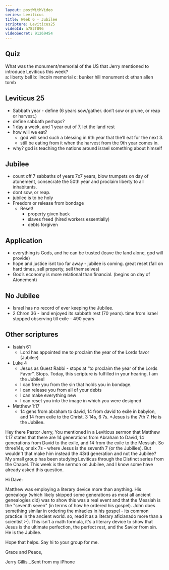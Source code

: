 ```yaml
---
layout: postWithVideo
series: Leviticus
title: Week 6 - Jubilee
scripture: Leviticus25
videoId: a782f896
videoSecret: 91269454
---
```


Quiz
----
What was the monument/memorial of the US that Jerry mentioned to introduce Leviticus this week?  
 a: liberty bell
 b: lincoln memorial
 c: bunker hill monument
 d: ethan allen tomb

Leviticus 25
------------
  - Sabbath year - define  (6 years sow/gather.  don’t sow or prune, or reap or harvest.)  
  - define sabbath perhaps?
  - 1 day a week, and 1 year out of 7.  let the land rest
  - how will we eat?
    - god will send such a blessing in 6th year that the’ll eat for the next 3.
    - still be eating from it when the harvest from the 9th year comes in.
  - why?  god is teaching the nations around israel something about himself

Jubilee
-------
  - count off 7 sabbaths of years 7x7 years, blow trumpets on day of atonement, consecrate the 50th year and proclaim liberty to all inhabitants.  
  - dont sow, or reap.
  - jubilee is to be holy
  - Freedom or release from bondage
    - Reset!
      - property given back
      - slaves freed (hired workers essentially)
      - debts forgiven

Application
-----------
  - everything is Gods, and he can be trusted (leave the land alone, god will provide)
  - hope and justice isnt too far away - jubilee is coming. great reset (fall on hard times, sell property, sell themselves)
  - God’s economy is more relational than financial.  (begins on day of Atonement)


No Jubilee
----------
  - Israel has no record of ever keeping the Jubilee.
  - 2 Chron 36 - land enjoyed its sabbath rest (70 years).  time from israel stopped observing till exile - 490 years

Other scriptures
----------------
  - Isaiah 61
    - Lord has appointed me to proclaim the year of the Lords favor (Jubilee)
  - Luke 4
    - Jesus as Guest Rabbi - stops at “to proclaim the year of the Lords Favor”.  Stops.  Today, this scripture is fulfilled in your hearing.  I am the Jubilee!
    - I can free you from the sin that holds you in bondage.  
    - I can release you from all of your debts
    - I can make everything new
    - I can reset you into the image in which you were designed
  - Matthew 1:17
    - 14 gens from abraham to david, 14 from david to exile in babylon, and 14 from exile to the Christ.  3 14s, 6 7s.   *Jesus is the 7th 7.  He is the Jubilee.


Hey there Pastor Jerry,
You mentioned in a Leviticus sermon that Matthew 1:17 states that there are 14 generations from Abraham to David, 14 generations from David to the exile, and 14 from the exile to the Messiah.  So three14s, or six 7s - where Jesus is the seventh 7 (or the Jubiliee).  But wouldn't that make him instead the 43rd generation and not the Jubilee?  
My small group has been studying Leviticus through the Distinct series from the Chapel.  This week is the sermon on Jubilee, and I know some have already asked this question.

Hi Dave:
 
Matthew was employing a literary device more than anything.  His genealogy (which likely skipped some generations as most all ancient genealogies did) was to show this was a real event and that the Messiah is the "seventh seven" (in terms of how he ordered his gospel).  John does something similar in ordering the miracles in his gospel - its common practice in the ancient world.  so, read it as a literary aficianado more than a scientist :-). This isn't a math formula, it's a literary device to show that Jesus is the ultimate perfection, the perfect rest, and the Savior from sin.  He is the Jubilee.
 
Hope that helps.  Say hi to your group for me.
 
Grace and Peace,

Jerry Gillis...Sent from my iPhone
